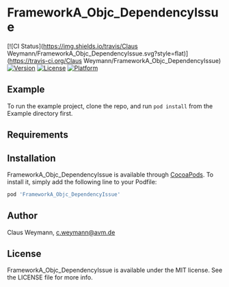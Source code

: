 # FrameworkA_Objc_DependencyIssue

[![CI Status](https://img.shields.io/travis/Claus Weymann/FrameworkA_Objc_DependencyIssue.svg?style=flat)](https://travis-ci.org/Claus Weymann/FrameworkA_Objc_DependencyIssue)
[![Version](https://img.shields.io/cocoapods/v/FrameworkA_Objc_DependencyIssue.svg?style=flat)](https://cocoapods.org/pods/FrameworkA_Objc_DependencyIssue)
[![License](https://img.shields.io/cocoapods/l/FrameworkA_Objc_DependencyIssue.svg?style=flat)](https://cocoapods.org/pods/FrameworkA_Objc_DependencyIssue)
[![Platform](https://img.shields.io/cocoapods/p/FrameworkA_Objc_DependencyIssue.svg?style=flat)](https://cocoapods.org/pods/FrameworkA_Objc_DependencyIssue)

## Example

To run the example project, clone the repo, and run `pod install` from the Example directory first.

## Requirements

## Installation

FrameworkA_Objc_DependencyIssue is available through [CocoaPods](https://cocoapods.org). To install
it, simply add the following line to your Podfile:

```ruby
pod 'FrameworkA_Objc_DependencyIssue'
```

## Author

Claus Weymann, c.weymann@avm.de

## License

FrameworkA_Objc_DependencyIssue is available under the MIT license. See the LICENSE file for more info.
